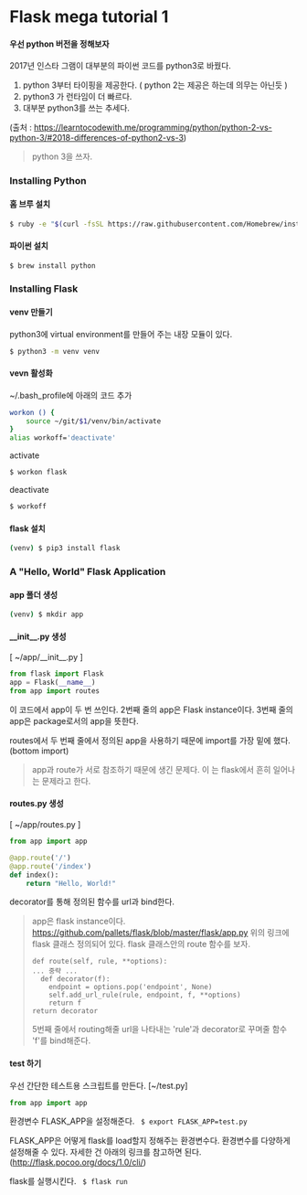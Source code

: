 Flask mega tutorial 1
==

#### 우선 python 버전을 정해보자

2017년 인스타 그램이 대부분의 파이썬 코드를 python3로 바꿨다.
1.	python 3부터 타이핑을 제공한다. ( python 2는 제공은 하는데 의무는 아닌듯 )
2.	python3 가 런타임이 더 빠르다.
3.	대부분 python3를 쓰는 추세다.

(출처 : https://learntocodewith.me/programming/python/python-2-vs-python-3/#2018-differences-of-python2-vs-3)

>python 3을 쓰자.

### Installing Python

#### 홈 브루 설치

``` bash
$ ruby -e "$(curl -fsSL https://raw.githubusercontent.com/Homebrew/install/master/install)"
```
#### 파이썬 설치
``` bash
$ brew install python
```

### Installing Flask
#### venv 만들기

python3에 virtual environment를 만들어 주는 내장 모듈이 있다.
``` bash
$ python3 -m venv venv
```



#### vevn 활성화

~/.bash_profile에 아래의 코드 추가
```bash
workon () {
    source ~/git/$1/venv/bin/activate
}
alias workoff='deactivate'
```

activate
```bash
$ workon flask
```
deactivate
```bash
$ workoff
```

#### flask 설치
```bash
(venv) $ pip3 install flask
```

### A "Hello, World" Flask Application

#### app 폴더 생성
```bash
(venv) $ mkdir app
```
#### __init\__.&#8203;py 생성
[ ~/app/__init\__.py ]
```python {.line-numbers}
from flask import Flask
app = Flask(__name__)
from app import routes
```
이 코드에서 app이 두 번 쓰인다.
2번째 줄의 app은 Flask instance이다.
3번째 줄의 app은 package로서의 app을 뜻한다.

routes에서 두 번째 줄에서 정의된 app을 사용하기 때문에
import를 가장 밑에 했다. (bottom import)
>app과 route가 서로 참조하기 때문에 생긴 문제다.
이 는 flask에서 흔히 일어나는 문제라고 한다.

#### routes.&#8203;py 생성

[ ~/app/routes.py ]
```python {.line-numbers}
from app import app

@app.route('/')
@app.route('/index')
def index():
    return "Hello, World!"
```

decorator를 통해 정의된 함수를 url과 bind한다.
> app은 flask instance이다.
https://github.com/pallets/flask/blob/master/flask/app.py
위의 링크에 flask 클래스 정의되어 있다.
flask 클래스안의 route 함수를 보자.
>``` python{.line-numbers}
> def route(self, rule, **options):
> ... 중략 ...
>   def decorator(f):
>     endpoint = options.pop('endpoint', None)
>     self.add_url_rule(rule, endpoint, f, **options)
>     return f
> return decorator
>```
>5번째 줄에서 routing해줄 url을 나타내는 'rule'과 decorator로 꾸며줄 함수 'f'를 bind해준다.
#### test 하기

우선 간단한 테스트용 스크립트를 만든다.
[~/test.py]

```python {.line-numbers}
from app import app
```

환경변수 FLASK_APP을 설정해준다.
` $ export FLASK_APP=test.py`

FLASK_APP은 어떻게 flask를 load할지 정해주는 환경변수다.
환경변수를 다양하게 설정해줄 수 있다.
자세한 건 아래의 링크를 참고하면 된다.
(http://flask.pocoo.org/docs/1.0/cli/)



flask를 실행시킨다.
` $ flask run`
